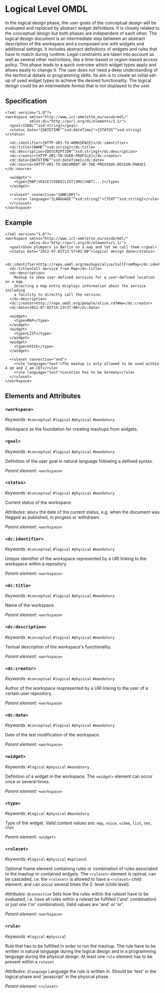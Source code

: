 # Logical Level OMDL #

In the logical design phase, the user goals of the conceptual design will be evaluated and replaced by abstract widget definitions. It is closely related to the conceptual design but both phases are independent of each other. The logical design document is an 
intermediate step between an abstract description of the workspace and a  composed one with widgets and additional settings. It includes abstract definitions of widgets and rules that have to match during runtime. Legal constraints are taken into account as well as several other restrictions, like a time-based or region-based access policy. This phase leads to a quick overview which widget types apply and allows easily to change it. The user does not need a deep understanding of the technical details or programming skills. Its aim is to create an initial set-up of used widget types to achieve the desired functionality. The logical design 
could be an intermediate format that is not displayed to the user.

## Specification

    <?xml version="1.0"?>
    <workspace xmlns="http://www.ict-omelette.eu/vocab/mdl/"
               xmlns:dc="http://purl.org/dc/elements/1.1/">
      <goal>{GOAL^^xsd:string}</goal>
      <status date="{DATETIME^^xsd:dateTime}">{STATUS^^xsd:string}</status>
      
      <dc:identifier>{HTTP-URI-TO-WORKSPACE}</dc:identifier>
      <dc:title>{NAME^^xsd:string}</dc:title>
      <dc:description>{DESCRIPTION^^xsd:string}</dc:description>
      <dc:creator>{HTTP-URI-TO-USER-PROFILE}</dc:creator>     
      <dc:date>{DATETIME^^xsd:dateTime}</dc:date>  
      <dc:source>{HTTP-URI-TO-DOCUMENT-OF-THE-PREVIOUS-DESIGN-PHASE}</dc:source>

      <widget+">
        <type>{MAP|VOICE|VIDEO|LIST|SMS|CHAT|...}</type>
      </widget>

      <ruleset* connective="{AND|OR}">
        <rule+ language="{LANGUAGE^^xsd:string}">{TEXT^^xsd:string}</rule>
      </ruleset>
    </workspace>
    
## Example

    <?xml version="1.0"?>
    <workspace xmlns="http://www.ict-omelette.eu/vocab/mdl/"
               xmlns:dc="http://purl.org/dc/elements/1.1/">
      <goal>Show plumpers in Berlin on a map and let me call them.</goal>
      <status date="2012-07-02T13:57+02:00">logical design done</status>
      
      <dc:identifier>http://repo.omdl.org/mashups/alice/CallFromMap</dc:identifier>
      <dc:title>Call Service from Map</dc:title>
      <dc:description>
        Mashup to show user-defined services for a user-defined location on a map.
        Selecting a map entry displays information about the service including
        a facility to directly call the service.
      </dc:description>
      <dc:creator>http://repo.omdl.org/people/alice.rdf#me</dc:creator>
      <dc:date>2012-07-02T14:23+37:00</dc:date>
      
      <widget>
        <type>MAP</type>
      </widget>
      <widget>
        <type>LIST</type>
      </widget>
      <widget>
        <type>VOICE</type>
      </widget>

      <ruleset connective="and">
        <rule language="text">The mashup is only allowed to be used within 4 am and 2 am CET</rule>
        <rule language="text">Location has to be Germany</rule>
      </ruleset>
    </workspace>

## Elements and Attributes

### `<workspace>`

*Keywords:* `#conceptual` `#logical` `#physical` `#mandatory`

Workspace as the foundation for creating mashups from widgets.

### `<goal>`

*Keywords:* `#conceptual` `#logical` `#physical` `#mandatory`

Definition of the user goal in natural language following a defined syntax.

*Parent element:* `<workspace>`

### `<status>`

*Keywords:* `#conceptual` `#logical` `#physical` `#mandatory`

Current status of the workspace. 

*Attributes:*
`@date` the date of the current status, e.g. when the document was flagged as published, in progess or withdrawn.

*Parent element:* `<workspace>`

### `<dc:identifier>`

*Keywords:* `#conceptual` `#logical` `#physical` `#mandatory`

Unique identifier of the workspace represented by a URI linking to the workspace within a repository.

*Parent element:* `<workspace>`

### `<dc:title>`

*Keywords:* `#conceptual` `#logical` `#physical` `#mandatory`

Name of the workspace.

*Parent element:* `<workspace>`

### `<dc:description>`

*Keywords:* `#conceptual` `#logical` `#physical` `#mandatory`

Textual description of the workspace's functionality.

*Parent element:* `<workspace>`

### `<dc:creator>`

*Keywords:* `#conceptual` `#logical` `#physical` `#mandatory`

Author of the workspace respresented by a URI linking to the user of a certain user repository.

*Parent element:* `<workspace>`

### `<dc:date>`

*Keywords:* `#conceptual` `#logical` `#physical` `#mandatory`

Date of the last modification of the workspace.

*Parent element:* `<workspace>`

### `<widget>`

*Keywords:* `#logical` `#physical` `#mandatory`

Definition of a widget in the workspace. The `<widget>` element can occur once or several times.

*Parent element:* `<workspace>`

### `<type>`

*Keywords:* `#logical` `#physical` `#mandatory`

Type of the widget. Valid content values are: `map`, `voice`, `video`, `list`, `sms`, `chat` 

*Parent element:* `<widget>`
 
### `<ruleset>`

*Keywords:* `#logical` `#physical` `#optional`

Optional frame element containing rules or combination of rules associated to the mashup or contained widgets. 
The `<ruleset>` element is optinal, can be cascaded, i.e. the `<ruleset>` is allowed to have a `<ruleset>` child element, and can occur several times the 2. level (child level).

*Attributes:*
`@connective` Sets how the rules within the ruleset have to be evaluated, i.e. have all rules within a ruleset be fulfilled ('and' combination) or just one ('or' combination). Valid values are 'and' or 'or'.

*Parent element:* `<workspace>`

### `<rule>`

*Keywords:* `#logical` `#physical`

Rule that has to be fulfilled in order to run the mashup. The rule have to be written in natural language during the logical design and in a programming language during the physical design. At least one `rule` element has to be present within a `ruleset`.

*Attributes:*
`@language` Language the rule is written in. Should be 'text' in the logical phase and 'javascript' in the physical phase.

*Parent element:* `<ruleset>`
